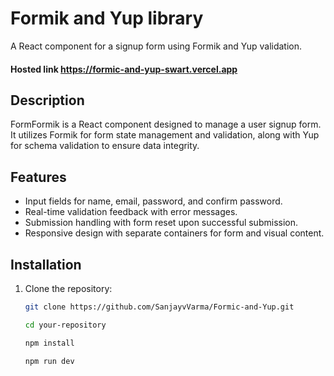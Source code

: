 # Formik and Yup library

A React component for a signup form using Formik and Yup validation.

#### Hosted link  https://formic-and-yup-swart.vercel.app


## Description

FormFormik is a React component designed to manage a user signup form. It utilizes Formik for form state management and validation, along with Yup for schema validation to ensure data integrity.

## Features

- Input fields for name, email, password, and confirm password.
- Real-time validation feedback with error messages.
- Submission handling with form reset upon successful submission.
- Responsive design with separate containers for form and visual content.


## Installation

1. Clone the repository:

   ```bash
   git clone https://github.com/SanjayvVarma/Formic-and-Yup.git

   cd your-repository

   npm install 

   npm run dev


